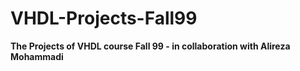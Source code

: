 # VHDL-Projects-Fall99
**The Projects of VHDL course Fall 99 - in collaboration with Alireza Mohammadi**
